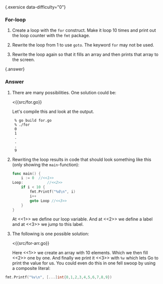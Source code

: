 {.exersice data-difficulty="0"}
### For-loop

1. Create a loop with the `for` construct. Make it loop
   10 times and print out the loop counter with the `fmt` package.

2. Rewrite the loop from 1 to use `goto`. The keyword `for` may not be used.

3.  Rewrite the loop again so that it fills an array and then prints that array to the screen.


{.answer}
### Answer

1. There are many possibilities. One solution could be:

   <{{src/for.go}}

   Let's compile this and look at the output.

        % go build for.go
        % ./for
        0
        1
        .
        .
        .
        9

2. Rewriting the loop results in code that should look something
    like this (only showing the `main`-function):

    ~~~go
    func main() {
        i := 0	//<<1>>
    Loop:		    //<<2>>
        if i < 10 {
            fmt.Printf("%d\n", i)
            i++
            goto Loop //<<3>>
        }
    }
    ~~~

    At <<1>> we define our loop variable. And at <<2>> we define a label and at <<3>> we jump
   to this label.

3. The following is one possible solution:

    <{{src/for-arr.go}}

    Here <<1>> we create an array with 10 elements.
    Which we then fill <<2>> one by one. And finally we print it <<3>> with `%v` which lets
    Go to print the value for us. You could even do this in one fell swoop by using a composite literal:

~~~go
fmt.Printf("%v\n", [...]int{0,1,2,3,4,5,6,7,8,9})
~~~
